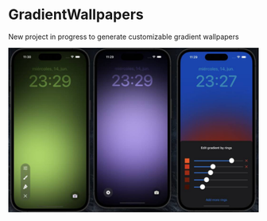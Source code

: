 # GradientWallpapers

New project in progress to generate customizable gradient wallpapers

![setup-screenshot](images/1.jpg)
